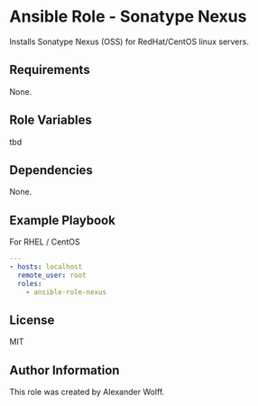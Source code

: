 # Ansible Role - Sonatype Nexus

Installs Sonatype Nexus (OSS) for RedHat/CentOS linux servers.

## Requirements

None.

## Role Variables

tbd

## Dependencies

None.

## Example Playbook

For RHEL / CentOS

```yaml
---
- hosts: localhost
  remote_user: root
  roles:
    - ansible-role-nexus
```
## License

MIT

## Author Information

This role was created by Alexander Wolff.
